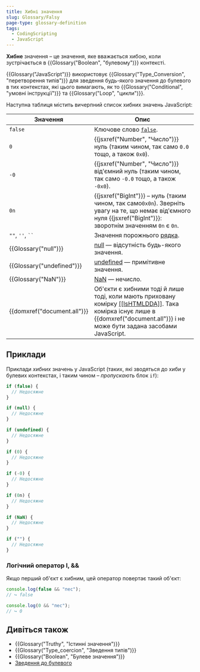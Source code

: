 ```yaml
---
title: Хибні значення
slug: Glossary/Falsy
page-type: glossary-definition
tags:
  - CodingScripting
  - JavaScript
---
```


**Хибне** значення – це значення, яке вважається хибою, коли зустрічається в {{Glossary("Boolean", "булевому")}} контексті.

{{Glossary("JavaScript")}} використовує {{Glossary("Type_Conversion", "перетворення типів")}} для зведення будь-якого значення до булевого в тих контекстах, які цього вимагають, як то {{Glossary("Conditional", "умовні інструкції")}} та {{Glossary("Loop", "цикли")}}.

Наступна таблиця містить вичерпний список хибних значень JavaScript:

| Значення                    | Опис                                                                                                                                                                                                                                         |
| --------------------------- | -------------------------------------------------------------------------------------------------------------------------------------------------------------------------------------------------------------------------------------------- |
| `false`                     | Ключове слово [`false`](/uk/docs/Web/JavaScript/Reference/Lexical_grammar#zarezervovani-slova).                                                                                                                                              |
| `0`                         | {{jsxref("Number", "Число")}} нуль (таким чином, так само `0.0` тощо, а також `0x0`).                                                                                                                                                        |
| `-0`                        | {{jsxref("Number", "Число")}} від'ємний нуль (таким чином, так само `-0.0` тощо, а також `-0x0`).                                                                                                                                            |
| `0n`                        | {{jsxref("BigInt")}} – нуль (таким чином, так само`0x0n`). Зверніть увагу на те, що немає від'ємного нуля {{jsxref("BigInt")}}: зворотнім значенням `0n` є `0n`.                                                                             |
| `""`, `''`, ` `` `          | Значення порожнього [рядка](/uk/docs/Web/JavaScript/Reference/Global_Objects/String).                                                                                                                                                        |
| {{Glossary("null")}}        | [null](/uk/docs/Web/JavaScript/Reference/Operators/null) — відсутність будь-якого значення.                                                                                                                                                  |
| {{Glossary("undefined")}}   | [undefined](/uk/docs/Web/JavaScript/Reference/Global_Objects/undefined) — примітивне значення.                                                                                                                                               |
| {{Glossary("NaN")}}         | [NaN](/uk/docs/Web/JavaScript/Reference/Global_Objects/NaN) — нечисло.                                                                                                                                                                       |
| {{domxref("document.all")}} | Об'єкти є хибними тоді й лише тоді, коли мають приховану комірку [\[\[IsHTMLDDA\]\]](https://tc39.es/ecma262/#sec-IsHTMLDDA-internal-slot). Така комірка існує лише в {{domxref("document.all")}} і не може бути задана засобами JavaScript. |

## Приклади

Приклади _хибних_ значень у JavaScript (таких, які зводяться до хиби у булевих контекстах, і таким чином – _пропускають_ блок `if`):

```js
if (false) {
  // Недосяжне
}

if (null) {
  // Недосяжне
}

if (undefined) {
  // Недосяжне
}

if (0) {
  // Недосяжне
}

if (-0) {
  // Недосяжне
}

if (0n) {
  // Недосяжне
}

if (NaN) {
  // Недосяжне
}

if ("") {
  // Недосяжне
}
```

### Логічний оператор І, &&

Якщо перший об'єкт є хибним, цей оператор повертає такий об'єкт:

```js
console.log(false && "пес");
// ↪ false

console.log(0 && "пес");
// ↪ 0
```

## Дивіться також

- {{Glossary("Truthy", "Істинні значення")}}
- {{Glossary("Type_coercion", "Зведення типів")}}
- {{Glossary("Boolean", "Булеве значення")}}
- [Зведення до булевого](/uk/docs/Web/JavaScript/Reference/Global_Objects/Boolean#zvedennia-do-bulevoho)
